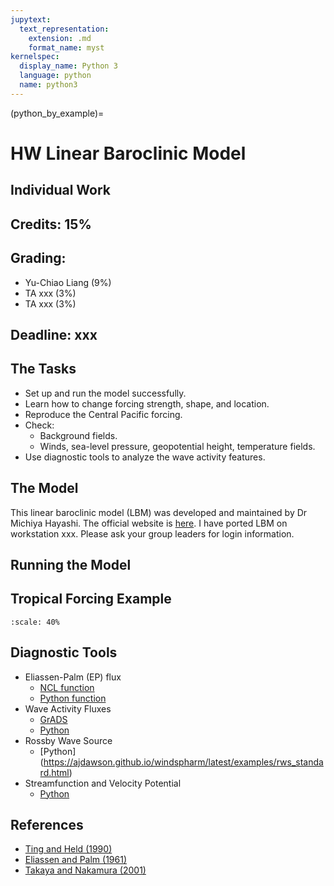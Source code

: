 ```yaml
---
jupytext:
  text_representation:
    extension: .md
    format_name: myst
kernelspec:
  display_name: Python 3
  language: python
  name: python3
---
```


(python_by_example)=

# HW Linear Baroclinic Model

## Individual Work

## Credits: 15%

## Grading:
- Yu-Chiao Liang (9%)
- TA xxx (3%) 
- TA xxx (3%)

## Deadline: xxx

## The Tasks

- Set up and run the model successfully.
- Learn how to change forcing strength, shape, and location.
- Reproduce the Central Pacific forcing.
- Check:
  - Background fields.
  - Winds, sea-level pressure, geopotential height, temperature fields.
- Use diagnostic tools to analyze the wave activity features.

## The Model

This linear baroclinic model (LBM) was developed and maintained by Dr Michiya Hayashi. 
The official website is [here](https://ccsr.aori.u-tokyo.ac.jp/~lbm/sub/lbm_4.html).
I have ported LBM on workstation xxx. Please ask your group leaders for login information.

## Running the Model

## Tropical Forcing Example
```{figure} /_static/lecture_specific/figures/lbm_cp_forcing.gif
:scale: 40%
```
## Diagnostic Tools

- Eliassen-Palm (EP) flux
  - [NCL function](https://www.ncl.ucar.edu/Applications/EPflux.shtml)
  - [Python function](https://github.com/mjucker/aostools/blob/master/climate.py)
- Wave Activity Fluxes  
  - [GrADS](http://www.atmos.rcast.u-tokyo.ac.jp/nishii/programs/index.html)
  - [Python](https://github.com/marisolosman/Reunion_Clima/blob/master/WAF/Calculo_WAF.ipynb)
- Rossby Wave Source
  - [Python] (https://ajdawson.github.io/windspharm/latest/examples/rws_standard.html) 
- Streamfunction and Velocity Potential
  - [Python](https://ajdawson.github.io/windspharm/latest/examples/sfvp_standard.html)

## References

- [Ting and Held (1990)](https://journals.ametsoc.org/view/journals/atsc/47/21/1520-0469_1990_047_2546_tswrta_2_0_co_2.xml)
- [Eliassen and Palm (1961)](https://math.nyu.edu/~pauluis/TEM/TEM/Papers_files/Ellassen%26Palm_1961.pdf)
- [Takaya and Nakamura (2001)](https://journals.ametsoc.org/view/journals/atsc/58/6/1520-0469_2001_058_0608_afoapi_2.0.co_2.xml)


